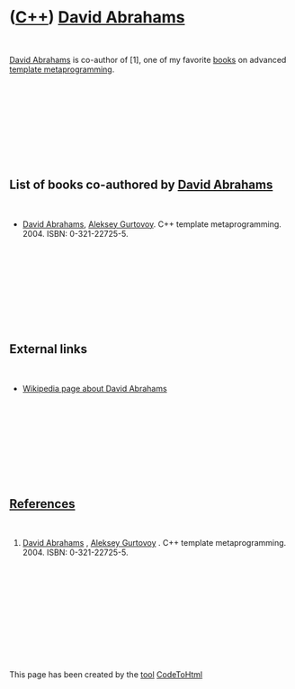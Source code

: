 
 

 

 

 

 

([C++](Cpp.md)) [David Abrahams](CppDavidAbrahams.md)
=======================================================

 

[David Abrahams](CppDavidAbrahams.md) is co-author of \[1\], one of my
favorite [books](CppBooks.md) on advanced [template
metaprogramming](CppTemplateMetaprogram.md).

 

 

 

 

 

List of books co-authored by [David Abrahams](CppDavidAbrahams.md)
-------------------------------------------------------------------

 

-   [David Abrahams](CppDavidAbrahams.md), [Aleksey
    Gurtovoy](CppAlekseyGurtovoy.md). C++ template metaprogramming.
    2004. ISBN: 0-321-22725-5.

 

 

 

 

 

External links
--------------

 

-   [Wikipedia page about David
    Abrahams](http://en.wikipedia.org/wiki/David_Abrahams_%28computer_programmer%29)

 

 

 

 

 

[References](CppReferences.md)
-------------------------------

 

1.  [David Abrahams](CppDavidAbrahams.md) , [Aleksey
    Gurtovoy](CppAlekseyGurtovoy.md) . C++ template metaprogramming.
    2004. ISBN: 0-321-22725-5.

 

 

 

 

 

 

This page has been created by the [tool](Tools.md)
[CodeToHtml](ToolCodeToHtml.md)
